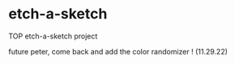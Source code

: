# etch-a-sketch
TOP etch-a-sketch project

future peter, come back and add the color randomizer ! 
    (11.29.22)